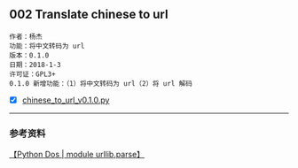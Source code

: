 ## 002 Translate chinese to url

    作者：杨杰
    功能：将中文转码为 url
    版本：0.1.0
    日期：2018-1-3
    许可证：GPL3+
    0.1.0 新增功能：（1）将中文转码为 url（2）将 url 解码

- [x] [chinese_to_url_v0.1.0.py](chinese_to_url_v0.1.0.py)

---

### 参考资料

[【Python Dos | module urllib.parse】](https://docs.python.org/3/library/urllib.parse.html#module-urllib.parse)

